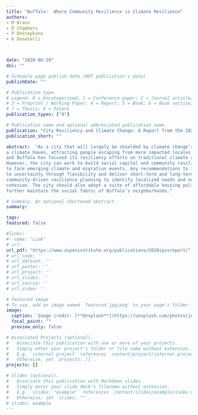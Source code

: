 ```yaml
---
title: "Buffalo:  Where Community Resilience is Climate Resilience"
authors:
- M Brann
- R Chambers
- P DeStephano
- K Donatelli



date: "2020-06-29"
doi: ""

# Schedule page publish date (NOT publication's date).
publishDate: ""

# Publication type.
# Legend: 0 = Uncategorized; 1 = Conference paper; 2 = Journal article;
# 3 = Preprint / Working Paper; 4 = Report; 5 = Book; 6 = Book section;
# 7 = Thesis; 8 = Patent
publication_types: ["0"]

# Publication name and optional abbreviated publication name.
publication: "City Resiliency and Climate Change: A Report from the 2020 Inter-Policy School Summit and the Aspen Institute Energy and Environment Program"
publication_short: ""

abstract:  "As a city that will largely be shielded by climate change’s most devastating impacts, Buffalo may become
a climate haven, attracting people escaping from more impacted locales. These flows are highly uncertain,
and Buffalo has focused its resiliency efforts on traditional climate adaptation and economic development.
However, the city can work to build social capital and community resilience, strengthening Buffalo’s ability
to face emerging climate and migration events. Any recommendations to improve resilience should adapt
to uncertainty through flexibility and deliver short-term and long-term benefits. Buffalo should engage in
community-driven resilience planning to identify localized needs and encourage neighborhood-level social
cohesion. The city should also adopt a suite of affordable housing policies to prevent displacement and
further maintain the social fabric of Buffalo’s neighborhoods."

# Summary. An optional shortened abstract.
summary:

tags:
featured: false

#links:
#- name: "Link"
# url: 
url_pdf: "https://www.aspeninstitute.org/publications/2020ipssreport/"
# url_code: ''
# url_dataset: ''
# url_poster: ''
# url_project: ''
# url_slides: ''
# url_source: ''
# url_video: ''

# Featured image
# To use, add an image named `featured.jpg/png` to your page's folder. 
image:
  caption: 'Image credit: [**Unsplash**](https://unsplash.com/photos/jdD8gXaTZsc)'
  focal_point: ""
  preview_only: false

# Associated Projects (optional).
#   Associate this publication with one or more of your projects.
#   Simply enter your project's folder or file name without extension.
#   E.g. `internal-project` references `content/project/internal-project/index.md`.
#   Otherwise, set `projects: []`.
projects: []

# Slides (optional).
#   Associate this publication with Markdown slides.
#   Simply enter your slide deck's filename without extension.
#   E.g. `slides: "example"` references `content/slides/example/index.md`.
#   Otherwise, set `slides: ""`.
# slides: example
---
```




